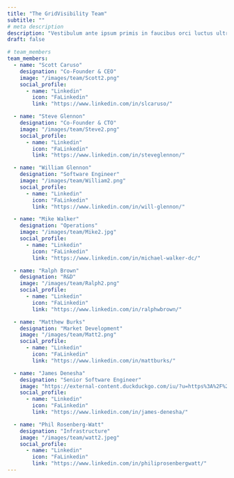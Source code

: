 ```yaml
---
title: "The GridVisibility Team"
subtitle: ""
# meta description
description: "Vestibulum ante ipsum primis in faucibus orci luctus ultrices posuere cubilia Curae Donec"
draft: false

# team_members
team_members:
  - name: "Scott Caruso"
    designation: "Co-Founder & CEO"
    image: "/images/team/Scott2.png"
    social_profile:
      - name: "Linkedin"
        icon: "FaLinkedin"
        link: "https://www.linkedin.com/in/slcaruso/"

  - name: "Steve Glennon"
    designation: "Co-Founder & CTO"
    image: "/images/team/Steve2.png"
    social_profile:
      - name: "Linkedin"
        icon: "FaLinkedin"
        link: "https://www.linkedin.com/in/steveglennon/"

  - name: "William Glennon"
    designation: "Software Engineer"
    image: "/images/team/William2.png"
    social_profile:
      - name: "Linkedin"
        icon: "FaLinkedin"
        link: "https://www.linkedin.com/in/will-glennon/"

  - name: "Mike Walker"
    designation: "Operations"
    image: "/images/team/Mike2.jpg"
    social_profile:
      - name: "Linkedin"
        icon: "FaLinkedin"
        link: "https://www.linkedin.com/in/michael-walker-dc/"

  - name: "Ralph Brown"
    designation: "R&D"
    image: "/images/team/Ralph2.png"
    social_profile:
      - name: "Linkedin"
        icon: "FaLinkedin"
        link: "https://www.linkedin.com/in/ralphwbrown/"

  - name: "Matthew Burks"
    designation: "Market Development"
    image: "/images/team/Matt2.png"
    social_profile:
      - name: "Linkedin"
        icon: "FaLinkedin"
        link: "https://www.linkedin.com/in/mattburks/"

  - name: "James Denesha"
    designation: "Senior Software Engineer"
    image: "https://external-content.duckduckgo.com/iu/?u=https%3A%2F%2Fclipart-library.com%2Fimages_k%2Fmystery-man-silhouette%2Fmystery-man-silhouette-4.jpg&f=1&nofb=1&ipt=61c4208a8b27917bea7643598e176d0eccfb3d783ff46a1466073e2f9cf520e6"
    social_profile:
      - name: "Linkedin"
        icon: "FaLinkedin"
        link: "https://www.linkedin.com/in/james-denesha/"

  - name: "Phil Rosenberg-Watt"
    designation: "Infrastructure"
    image: "/images/team/watt2.jpeg"
    social_profile:
      - name: "Linkedin"
        icon: "FaLinkedin"
        link: "https://www.linkedin.com/in/philiprosenbergwatt/"
---
```

